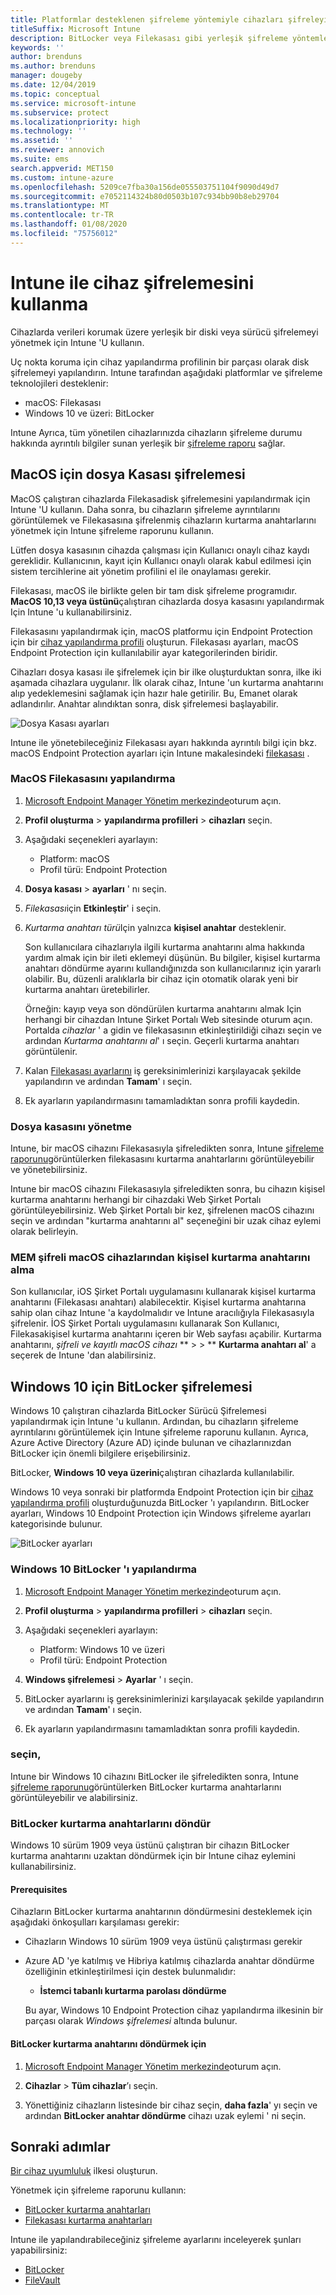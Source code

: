 ```yaml
---
title: Platformlar desteklenen şifreleme yöntemiyle cihazları şifreleyin
titleSuffix: Microsoft Intune
description: BitLocker veya Filekasası gibi yerleşik şifreleme yöntemleriyle cihazları şifreleyin ve bu şifrelenmiş cihazların kurtarma anahtarlarını Intune portalından yönetin.
keywords: ''
author: brenduns
ms.author: brenduns
manager: dougeby
ms.date: 12/04/2019
ms.topic: conceptual
ms.service: microsoft-intune
ms.subservice: protect
ms.localizationpriority: high
ms.technology: ''
ms.assetid: ''
ms.reviewer: annovich
ms.suite: ems
search.appverid: MET150
ms.custom: intune-azure
ms.openlocfilehash: 5209ce7fba30a156de055503751104f9090d49d7
ms.sourcegitcommit: e7052114324b80d0503b107c934bb90b8eb29704
ms.translationtype: MT
ms.contentlocale: tr-TR
ms.lasthandoff: 01/08/2020
ms.locfileid: "75756012"
---
```

# <a name="use-device-encryption-with-intune"></a>Intune ile cihaz şifrelemesini kullanma

Cihazlarda verileri korumak üzere yerleşik bir diski veya sürücü şifrelemeyi yönetmek için Intune 'U kullanın.

Uç nokta koruma için cihaz yapılandırma profilinin bir parçası olarak disk şifrelemeyi yapılandırın. Intune tarafından aşağıdaki platformlar ve şifreleme teknolojileri desteklenir:

- macOS: Filekasası
- Windows 10 ve üzeri: BitLocker

Intune Ayrıca, tüm yönetilen cihazlarınızda cihazların şifreleme durumu hakkında ayrıntılı bilgiler sunan yerleşik bir [şifreleme raporu](encryption-monitor.md) sağlar.

## <a name="filevault-encryption-for-macos"></a>MacOS için dosya Kasası şifrelemesi

MacOS çalıştıran cihazlarda Filekasadisk şifrelemesini yapılandırmak için Intune 'U kullanın. Daha sonra, bu cihazların şifreleme ayrıntılarını görüntülemek ve Filekasasına şifrelenmiş cihazların kurtarma anahtarlarını yönetmek için Intune şifreleme raporunu kullanın.

Lütfen dosya kasasının cihazda çalışması için Kullanıcı onaylı cihaz kaydı gereklidir. Kullanıcının, kayıt için Kullanıcı onaylı olarak kabul edilmesi için sistem tercihlerine ait yönetim profilini el ile onaylaması gerekir. 

Filekasası, macOS ile birlikte gelen bir tam disk şifreleme programıdır. **MacOS 10,13 veya üstünü**çalıştıran cihazlarda dosya kasasını yapılandırmak Için Intune 'u kullanabilirsiniz.

Filekasasını yapılandırmak için, macOS platformu için Endpoint Protection için bir [cihaz yapılandırma profili](../configuration/device-profile-create.md) oluşturun. Filekasası ayarları, macOS Endpoint Protection için kullanılabilir ayar kategorilerinden biridir.

Cihazları dosya kasası ile şifrelemek için bir ilke oluşturduktan sonra, ilke iki aşamada cihazlara uygulanır. İlk olarak cihaz, Intune 'un kurtarma anahtarını alıp yedeklemesini sağlamak için hazır hale getirilir. Bu, Emanet olarak adlandırılır. Anahtar alındıktan sonra, disk şifrelemesi başlayabilir.

![Dosya Kasası ayarları](./media/encrypt-devices/filevault-settings.png)

Intune ile yönetebileceğiniz Filekasası ayarı hakkında ayrıntılı bilgi için bkz. macOS Endpoint Protection ayarları için Intune makalesindeki [filekasası](endpoint-protection-macos.md#filevault) .

### <a name="how-to-configure-macos-filevault"></a>MacOS Filekasasını yapılandırma

1. [Microsoft Endpoint Manager Yönetim merkezinde](https://go.microsoft.com/fwlink/?linkid=2109431)oturum açın.

2. **Profil oluşturma** > **yapılandırma profilleri** > **cihazları** seçin.

3. Aşağıdaki seçenekleri ayarlayın:

   - Platform: macOS
   - Profil türü: Endpoint Protection

4. **Dosya kasası** > **ayarları** ' nı seçin.

5. *Filekasası*için **Etkinleştir**' i seçin.

6. *Kurtarma anahtarı türü*Için yalnızca **kişisel anahtar** desteklenir.

   Son kullanıcılara cihazlarıyla ilgili kurtarma anahtarını alma hakkında yardım almak için bir ileti eklemeyi düşünün. Bu bilgiler, kişisel kurtarma anahtarı döndürme ayarını kullandığınızda son kullanıcılarınız için yararlı olabilir. Bu, düzenli aralıklarla bir cihaz için otomatik olarak yeni bir kurtarma anahtarı üretebilirler.

   Örneğin: kayıp veya son döndürülen kurtarma anahtarını almak Için herhangi bir cihazdan Intune Şirket Portalı Web sitesinde oturum açın. Portalda *cihazlar* ' a gidin ve filekasasının etkinleştirildiği cihazı seçin ve ardından *Kurtarma anahtarını al*' ı seçin. Geçerli kurtarma anahtarı görüntülenir.

7. Kalan [Filekasası ayarlarını](endpoint-protection-macos.md#filevault) iş gereksinimlerinizi karşılayacak şekilde yapılandırın ve ardından **Tamam**' ı seçin.

  8. Ek ayarların yapılandırmasını tamamladıktan sonra profili kaydedin.  

### <a name="manage-filevault"></a>Dosya kasasını yönetme

Intune, bir macOS cihazını Filekasasıyla şifreledikten sonra, Intune [şifreleme raporunu](encryption-monitor.md)görüntülerken filekasasını kurtarma anahtarlarını görüntüleyebilir ve yönetebilirsiniz.

Intune bir macOS cihazını Filekasasıyla şifreledikten sonra, bu cihazın kişisel kurtarma anahtarını herhangi bir cihazdaki Web Şirket Portalı görüntüleyebilirsiniz. Web Şirket Portalı bir kez, şifrelenen macOS cihazını seçin ve ardından "kurtarma anahtarını al" seçeneğini bir uzak cihaz eylemi olarak belirleyin.

### <a name="retrieve-personal-recovery-key-from-mem-encrypted-macos-devices"></a>MEM şifreli macOS cihazlarından kişisel kurtarma anahtarını alma

Son kullanıcılar, iOS Şirket Portalı uygulamasını kullanarak kişisel kurtarma anahtarını (Filekasası anahtarı) alabilecektir. Kişisel kurtarma anahtarına sahip olan cihaz Intune 'a kaydolmalıdır ve Intune aracılığıyla Filekasasıyla şifrelenir. İOS Şirket Portalı uygulamasını kullanarak Son Kullanıcı, Filekasakişisel kurtarma anahtarını içeren bir Web sayfası açabilir. Kurtarma anahtarını, *şifreli ve kayıtlı macOS cihazı* ** >  > ** **Kurtarma anahtarı al**' a seçerek de Intune 'dan alabilirsiniz. 

## <a name="bitlocker-encryption-for-windows-10"></a>Windows 10 için BitLocker şifrelemesi

Windows 10 çalıştıran cihazlarda BitLocker Sürücü Şifrelemesi yapılandırmak için Intune 'u kullanın. Ardından, bu cihazların şifreleme ayrıntılarını görüntülemek için Intune şifreleme raporunu kullanın. Ayrıca, Azure Active Directory (Azure AD) içinde bulunan ve cihazlarınızdan BitLocker için önemli bilgilere erişebilirsiniz.

BitLocker, **Windows 10 veya üzerini**çalıştıran cihazlarda kullanılabilir.

Windows 10 veya sonraki bir platformda Endpoint Protection için bir [cihaz yapılandırma profili](../configuration/device-profile-create.md) oluşturduğunuzda BitLocker 'ı yapılandırın. BitLocker ayarları, Windows 10 Endpoint Protection için Windows şifreleme ayarları kategorisinde bulunur.

![BitLocker ayarları](./media/encrypt-devices/bitlocker-settings.png)

### <a name="how-to-configure-windows-10-bitlocker"></a>Windows 10 BitLocker 'ı yapılandırma

1. [Microsoft Endpoint Manager Yönetim merkezinde](https://go.microsoft.com/fwlink/?linkid=2109431)oturum açın.

2. **Profil oluşturma** > **yapılandırma profilleri** > **cihazları** seçin.

3. Aşağıdaki seçenekleri ayarlayın:

   - Platform: Windows 10 ve üzeri
   - Profil türü: Endpoint Protection

4. **Windows şifrelemesi** > **Ayarlar** ' ı seçin.

5. BitLocker ayarlarını iş gereksinimlerinizi karşılayacak şekilde yapılandırın ve ardından **Tamam**' ı seçin.

6. Ek ayarların yapılandırmasını tamamladıktan sonra profili kaydedin.

### <a name="manage-bitlocker"></a>seçin,

Intune bir Windows 10 cihazını BitLocker ile şifreledikten sonra, Intune [şifreleme raporunu](encryption-monitor.md)görüntülerken BitLocker kurtarma anahtarlarını görüntüleyebilir ve alabilirsiniz.

### <a name="rotate-bitlocker-recovery-keys"></a>BitLocker kurtarma anahtarlarını döndür

Windows 10 sürüm 1909 veya üstünü çalıştıran bir cihazın BitLocker kurtarma anahtarını uzaktan döndürmek için bir Intune cihaz eylemini kullanabilirsiniz.

#### <a name="prerequisites"></a>Prerequisites

Cihazların BitLocker kurtarma anahtarının döndürmesini desteklemek için aşağıdaki önkoşulları karşılaması gerekir:

- Cihazların Windows 10 sürüm 1909 veya üstünü çalıştırması gerekir

- Azure AD 'ye katılmış ve Hibriya katılmış cihazlarda anahtar döndürme özelliğinin etkinleştirilmesi için destek bulunmalıdır:

  - **İstemci tabanlı kurtarma parolası döndürme**

  Bu ayar, Windows 10 Endpoint Protection cihaz yapılandırma ilkesinin bir parçası olarak *Windows şifrelemesi* altında bulunur.
  
#### <a name="to-rotate-the-bitlocker-recovery-key"></a>BitLocker kurtarma anahtarını döndürmek için

1. [Microsoft Endpoint Manager Yönetim merkezinde](https://go.microsoft.com/fwlink/?linkid=2109431)oturum açın.

2. **Cihazlar** > **Tüm cihazlar**’ı seçin.

3. Yönettiğiniz cihazların listesinde bir cihaz seçin, **daha fazla**' yı seçin ve ardından **BitLocker anahtar döndürme** cihazı uzak eylemi ' ni seçin.

## <a name="next-steps"></a>Sonraki adımlar

[Bir cihaz uyumluluk](compliance-policy-create-windows.md) ilkesi oluşturun.

Yönetmek için şifreleme raporunu kullanın:

- [BitLocker kurtarma anahtarları](encryption-monitor.md#bitlocker-recovery-keys)
- [Filekasası kurtarma anahtarları](encryption-monitor.md#filevault-recovery-keys)

Intune ile yapılandırabileceğiniz şifreleme ayarlarını inceleyerek şunları yapabilirsiniz:

- [BitLocker](endpoint-protection-windows-10.md#windows-encryption)
- [FileVault](endpoint-protection-macos.md#filevault)
